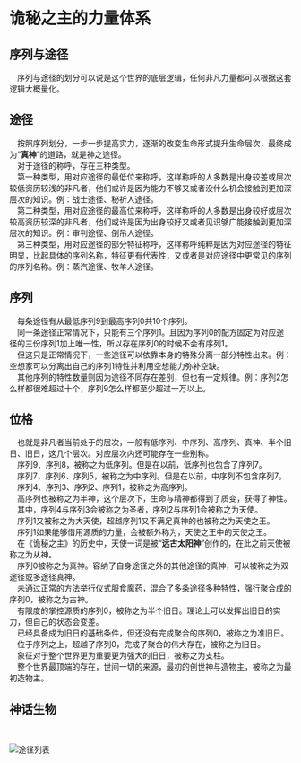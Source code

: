# 诡秘之主的力量体系
## 序列与途径
&emsp;序列与途径的划分可以说是这个世界的底层逻辑，任何非凡力量都可以根据这套逻辑大概量化。
## 途径
&emsp;按照序列划分，一步一步提高实力，逐渐的改变生命形式提升生命层次，最终成为“**真神**”的道路，就是神之途径。<br>
&emsp;对于途径的称呼，存在三种类型。<br>
&emsp;第一种类型，用对应途径的最低位来称呼，这样称呼的人多数是出身较差或层次较低资历较浅的非凡者，他们或许是因为能力不够又或者没什么机会接触到更加深层次的知识。例：战士途径、秘祈人途径。<br>
&emsp;第二种类型，用对应途径的最高位来称呼，这样称呼的人多数是出身较好或层次较高资历较深的非凡者，他们或许是因为出身较好又或者见识够广能接触到更加深层次的知识。例：审判途径、倒吊人途径。<br>
&emsp;第三种类型，用对应途径的部分特征称呼，这样称呼纯粹是因为对应途径的特征明显，比起具体的序列名称，特征更有代表性，又或者是对应途径中更常见的序列的序列名称。例：蒸汽途径、牧羊人途径。<br>
## 序列
&emsp;每条途径有从最低序列9到最高序列0共10个序列。<br>
&emsp;同一条途径正常情况下，只能有三个序列1。且因为序列0的配方固定为对应途径的三份序列1加上唯一性，所以存在序列0的时候不会有序列1。<br>
&emsp;但这只是正常情况下，一些途径可以依靠本身的特殊分离一部分特性出来。例：空想家可以分离出自己的序列1特性并利用空想能力弥补空缺。<br>
&emsp;其他序列的特性数量则因为途径不同存在差别，但也有一定规律。例：序列2怎么样都很难超过十个，序列9怎么样都至少超过一万以上。<br>
## 位格
&emsp;也就是非凡者当前处于的层次，一般有低序列、中序列、高序列、真神、半个旧日、旧日，这几个层次。对应层次内还可能存在一些别称。<br>
&emsp;序列9、序列8，被称之为低序列。但是在以前，低序列也包含了序列7。<br>
&emsp;序列7、序列6、序列5，被称之为中序列。但是在以前，中序列不包含序列7。<br>
&emsp;序列4、序列3、序列2、序列1，被称之为高序列。<br>
&emsp;高序列也被称之为半神，这个层次下，生命与精神都得到了质变，获得了神性。<br>
&emsp;其中，序列4与序列3会被称之为圣者，序列2与序列1会被称之为天使。<br>
&emsp;序列1又被称之为大天使，超越序列1又不满足真神的也被称之为天使之王。<br>
&emsp;序列1如果能够借用源质的力量，会被额外称为，天使之王中的天使之王。<br>
&emsp;在《诡秘之主》的历史中，天使一词是被“**远古太阳神**”创作的，在此之前天使被称之为从神。<br>
&emsp;序列0被称之为真神。容纳了自身途径之外的其他途径的真神，可以被称之为双途径或多途径真神。<br>
&emsp;未通过正常的方法举行仪式服食魔药，混合了多条途径多种特性，强行聚合成的序列0，被称之为古神。<br>
&emsp;有限度的掌控源质的序列0，被称之为半个旧日。理论上可以发挥出旧日的实力，但自己的状态会变差。<br>
&emsp;已经具备成为旧日的基础条件，但还没有完成聚合的序列0，被称之为准旧日。<br>
&emsp;位于序列之上，超越了序列0，完成了聚合的伟大存在，被称之为旧日。<br>
&emsp;象征对于整个世界更为重要更为强大的旧日，被称之为支柱。<br>
&emsp;整个世界最顶端的存在，世间一切的来源，最初的创世神与造物主，被称之为最初造物主。<br>
## 神话生物
&emsp;


![途径列表](https://image.rewot.cn/image/序列途径-25-04-04-67eef21adc170.png "途径")